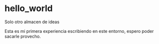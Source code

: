 # hello_world
Solo otro almacen de ideas

Esta es mi primera experiencia escribiendo en este entorno, espero poder sacarle provecho.

